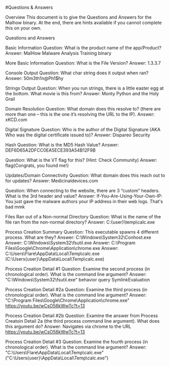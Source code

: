 #Questions & Answers 
 
Overview 
This document is to give the Questions and Answers for the Malhow binary. At the end, there are hints available if you cannot complete this on your own.  

 
Questions and Answers 

Basic Information
Question: What is the product name of the app/Product?
Answer: MalHow Malware Analysis Training binary


More Basic Information
Question: What is the File Version? 
Answer: 1.3.3.7



Console Output
Question: What char string does it output when ran?
Answer: 50m3th1n@Ph1$hy 


Strings Output
Question: When you run strings, there is a little easter egg at the bottom. What movie is this from?
Answer: Monty Python and the Holy Grail



 
Domain Resolution
Question: What domain does this resolve to? (there are more than one – this is the one it’s resolving the URL to the IP). 
Answer: xKCD.com

 
  
Digital Signature
Question: Who is the author of the Digital Signature (AKA Who was the digital certificate issued to)?
Answer: Dispareo Security




 
 
Hash
Question: What is the MD5 Hash Value? 
Answer: DEF6D65A2DFCC0EA5ECE393A54B12F9B

Question: What is the VT flag for this? (Hint: Check Community)
Answer: flag{Congrats, you found me!}


 



Updates/Domain Connectivity
Question: What domain does this reach out to for updates? 
Answer: Medicinaldevices.com

Question: When connecting to the website, there are 3 “custom” headers. What is the 3rd header and value?
Answer: If-You-Are-Using-Your-Own-IP: You just gave the malware authors your IP address in their web logs. That's bad mmk
 



Files Ran out of a Non-normal Directory 
Question: What is the name of the file ran from the non-normal directory? 
Answer: C:\{user}\temp\calc.exe 




Process Creation Summary
Question: This executable spawns 4 different process. What are they?
Answer: C:\Windows\System32\Conhost.exe
Answer: C:\Windows\System32\fsutil.exe
Answer: C:\Program Files\Google\Chrome\Application\chrome.exe
Answer: C:\Users\Flare\AppData\Local\Temp\calc.exe 
(C:\Users\{user}\AppData\Local\Temp\calc.exe)


Process Creation Detail #1
Question: Examine the second process (in chronological order). What is the command line argument?
Answer: "C:\Windows\System32\fsutil.exe" behavior query SymlinkEvaluation


Process Creation Detail #2a
Question: Examine the third process (in chronological order). What is the command line argument?
Answer: "C:\Program Files\Google\Chrome\Application\chrome.exe" https://youtu.be/wCsO56kWwTc?t=13


Process Creation Detail #2b
Question: Examine the answer from Process Creatoin Detail 2a (the third process command line argument). What does this argument do?
Answer: Navigates via chrome to the URL https://youtu.be/wCsO56kWwTc?t=13


Process Creation Detail #3
Question: Examine the fourth process (in chronological order). What is the command line argument?
Answer: "C:\Users\Flare\AppData\Local\Temp\calc.exe" ("C:\Users\{user}\AppData\Local\Temp\calc.exe")
